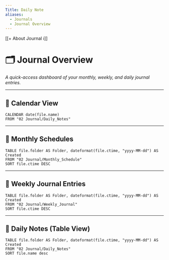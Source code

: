 ```yaml
---
Title: Daily Note
aliases:
  - Journals
  - Journal Overview
---
```

[[+ About Journal ℹ️]]

# 🗂️ Journal Overview

_A quick-access dashboard of your monthly, weekly, and daily journal entries._

---

## 📅 Calendar View

```dataview
CALENDAR date(file.name)
FROM "02 Journal/Daily_Notes"
```

---

## 📆 Monthly Schedules

```dataview
TABLE file.folder AS Folder, dateformat(file.ctime, "yyyy-MM-dd") AS Created
FROM "02 Journal/Monthly_Schedule"
SORT file.ctime DESC
```

---

## 📒 Weekly Journal Entries

```dataview
TABLE file.folder AS Folder, dateformat(file.ctime, "yyyy-MM-dd") AS Created
FROM "02 Journal/Weekly_Journal"
SORT file.ctime DESC
```

---

## 📑 Daily Notes (Table View)

```dataview
TABLE file.folder AS Folder, dateformat(file.ctime, "yyyy-MM-dd") AS Created
FROM "02 Journal/Daily_Notes"
SORT file.name desc
```
